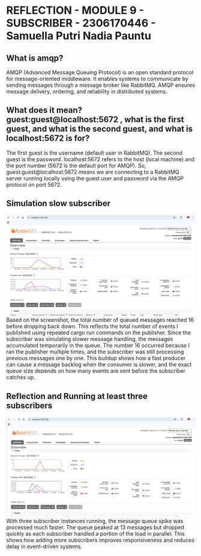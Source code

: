 # REFLECTION - MODULE 9 - SUBSCRIBER - 2306170446 - Samuella Putri Nadia Pauntu 
## What is amqp?
AMQP (Advanced Message Queuing Protocol) is an open standard protocol for message-oriented middleware. It enables systems to communicate by sending messages through a message broker like RabbitMQ. AMQP ensures message delivery, ordering, and reliability in distributed systems.
## What does it mean? guest:guest@localhost:5672 , what is the first guest, and what is the second guest, and what is localhost:5672 is for? 
The first guest is the username (default user in RabbitMQ). The second guest is the password. localhost:5672 refers to the host (local machine) and the port number (5672 is the default port for AMQP).
So, guest:guest@localhost:5672 means we are connecting to a RabbitMQ server running locally using the guest user and password via the AMQP protocol on port 5672.


## Simulation slow subscriber
![](img/ss_three.png)
Based on the screenshot, the total number of queued messages reached 16 before dropping back down. This reflects the total number of events I published using repeated cargo run commands on the publisher. Since the subscriber was simulating slower message handling, the messages accumulated temporarily in the queue. The number 16 occurred because I ran the publisher multiple times, and the subscriber was still processing previous messages one by one. This buildup shows how a fast producer can cause a message backlog when the consumer is slower, and the exact queue size depends on how many events are sent before the subscriber catches up.

## Reflection and Running at least three subscribers
![](img/ss_4.png)
With three subscriber instances running, the message queue spike was processed much faster. The queue peaked at 13 messages but dropped quickly as each subscriber handled a portion of the load in parallel. This shows how adding more subscribers improves responsiveness and reduces delay in event-driven systems.

